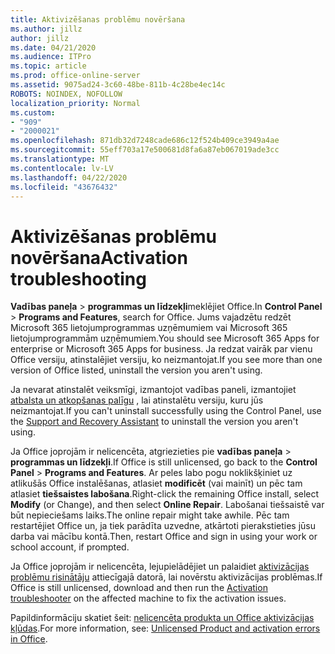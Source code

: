 ```yaml
---
title: Aktivizēšanas problēmu novēršana
ms.author: jillz
author: jillz
ms.date: 04/21/2020
ms.audience: ITPro
ms.topic: article
ms.prod: office-online-server
ms.assetid: 9075ad24-3c60-48be-811b-4c28be4ec14c
ROBOTS: NOINDEX, NOFOLLOW
localization_priority: Normal
ms.custom:
- "909"
- "2000021"
ms.openlocfilehash: 871db32d7248cade686c12f524b409ce3949a4ae
ms.sourcegitcommit: 55eff703a17e500681d8fa6a87eb067019ade3cc
ms.translationtype: MT
ms.contentlocale: lv-LV
ms.lasthandoff: 04/22/2020
ms.locfileid: "43676432"
---
```

# <a name="activation-troubleshooting"></a><span data-ttu-id="3b94d-102">Aktivizēšanas problēmu novēršana</span><span class="sxs-lookup"><span data-stu-id="3b94d-102">Activation troubleshooting</span></span>

<span data-ttu-id="3b94d-103">**Vadības paneļa** \> **programmas un līdzekļi**meklējiet Office.</span><span class="sxs-lookup"><span data-stu-id="3b94d-103">In **Control Panel** \> **Programs and Features**, search for Office.</span></span> <span data-ttu-id="3b94d-104">Jums vajadzētu redzēt Microsoft 365 lietojumprogrammas uzņēmumiem vai Microsoft 365 lietojumprogrammām uzņēmumiem.</span><span class="sxs-lookup"><span data-stu-id="3b94d-104">You should see Microsoft 365 Apps for enterprise or Microsoft 365 Apps for business.</span></span> <span data-ttu-id="3b94d-105">Ja redzat vairāk par vienu Office versiju, atinstalējiet versiju, ko neizmantojat.</span><span class="sxs-lookup"><span data-stu-id="3b94d-105">If you see more than one version of Office listed, uninstall the version you aren't using.</span></span>
  
<span data-ttu-id="3b94d-106">Ja nevarat atinstalēt veiksmīgi, izmantojot vadības paneli, izmantojiet [atbalsta un atkopšanas palīgu](https://aka.ms/SARA-OfficeUninstall-Alchemy) , lai atinstalētu versiju, kuru jūs neizmantojat.</span><span class="sxs-lookup"><span data-stu-id="3b94d-106">If you can't uninstall successfully using the Control Panel, use the [Support and Recovery Assistant](https://aka.ms/SARA-OfficeUninstall-Alchemy) to uninstall the version you aren't using.</span></span>
  
<span data-ttu-id="3b94d-107">Ja Office joprojām ir nelicencēta, atgriezieties pie **vadības paneļa** \> **programmas un līdzekļi**.</span><span class="sxs-lookup"><span data-stu-id="3b94d-107">If Office is still unlicensed, go back to the **Control Panel** \> **Programs and Features**.</span></span> <span data-ttu-id="3b94d-108">Ar peles labo pogu noklikšķiniet uz atlikušās Office instalēšanas, atlasiet **modificēt** (vai mainīt) un pēc tam atlasiet **tiešsaistes labošana**.</span><span class="sxs-lookup"><span data-stu-id="3b94d-108">Right-click the remaining Office install, select **Modify** (or Change), and then select **Online Repair**.</span></span> <span data-ttu-id="3b94d-109">Labošanai tiešsaistē var būt nepieciešams laiks.</span><span class="sxs-lookup"><span data-stu-id="3b94d-109">The online repair might take awhile.</span></span> <span data-ttu-id="3b94d-110">Pēc tam restartējiet Office un, ja tiek parādīta uzvedne, atkārtoti pierakstieties jūsu darba vai mācību kontā.</span><span class="sxs-lookup"><span data-stu-id="3b94d-110">Then, restart Office and sign in using your work or school account, if prompted.</span></span>
  
<span data-ttu-id="3b94d-111">Ja Office joprojām ir nelicencēta, lejupielādējiet un palaidiet [aktivizācijas problēmu risinātāju](https://aka.ms/SARA-OfficeActivation-Alchemy) attiecīgajā datorā, lai novērstu aktivizācijas problēmas.</span><span class="sxs-lookup"><span data-stu-id="3b94d-111">If Office is still unlicensed, download and then run the [Activation troubleshooter](https://aka.ms/SARA-OfficeActivation-Alchemy) on the affected machine to fix the activation issues.</span></span>
  
<span data-ttu-id="3b94d-112">Papildinformāciju skatiet šeit: [nelicencēta produkta un Office aktivizācijas kļūdas](https://support.office.com/article/0d23d3c0-c19c-4b2f-9845-5344fedc4380).</span><span class="sxs-lookup"><span data-stu-id="3b94d-112">For more information, see: [Unlicensed Product and activation errors in Office](https://support.office.com/article/0d23d3c0-c19c-4b2f-9845-5344fedc4380).</span></span>
